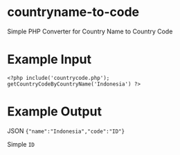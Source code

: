 # countryname-to-code
Simple PHP Converter for Country Name to Country Code

# Example Input
``<?php
include('countrycode.php');
getCountryCodeByCountryName('Indonesia')
?>``

# Example Output

JSON
``
{"name":"Indonesia","code":"ID"}
``

Simple
``
ID
``
